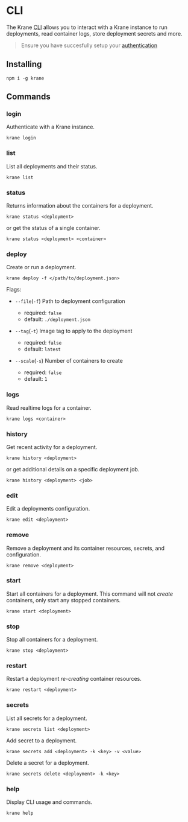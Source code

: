 # CLI

The Krane [CLI](https://github.com/krane/cli) allows you to interact with a Krane instance to run deployments, read container logs, store deployment secrets and more.

> Ensure you have succesfully setup your [authentication](docs/authentication.md)

## Installing

```
npm i -g krane
```

## Commands

### login

Authenticate with a Krane instance.

```
krane login
```

### list

List all deployments and their status.

```
krane list
```

### status

Returns information about the containers for a deployment.

```
krane status <deployment>
```

or get the status of a single container.

```
krane status <deployment> <container>
```

### deploy

Create or run a deployment.

```
krane deploy -f </path/to/deployment.json>
```

Flags:

- `--file`(`-f`) Path to deployment configuration

  - required: `false`
  - default: `./deployment.json`

- `--tag`(`-t`) Image tag to apply to the deployment

  - required: `false`
  - default: `latest`

- `--scale`(`-s`) Number of containers to create
  - required: `false`
  - default: `1`

### logs

Read realtime logs for a container.

```
krane logs <container>
```

### history

Get recent activity for a deployment.

```
krane history <deployment>
```

or get additional details on a specific deployment job.

```
krane history <deployment> <job>
```

### edit

Edit a deployments configuration.

```
krane edit <deployment>
```

### remove

Remove a deployment and its container resources, secrets, and configuration.

```
krane remove <deployment>
```

### start

Start all containers for a deployment. This command will not _create_ containers, only start any stopped containers.

```
krane start <deployment>
```

### stop

Stop all containers for a deployment.

```
krane stop <deployment>
```

### restart

Restart a deployment _re-creating_ container resources.

```
krane restart <deployment>
```

### secrets

List all secrets for a deployment.

```
krane secrets list <deployment>
```

Add secret to a deployment.

```
krane secrets add <deployment> -k <key> -v <value>
```

Delete a secret for a deployment.

```
krane secrets delete <deployment> -k <key>
```

### help

Display CLI usage and commands.

```
krane help
```

